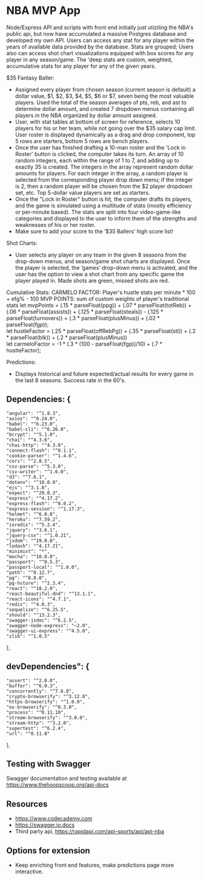 # NBA MVP App

Node/Express API and scripts with front end initially just utiziling the NBA's public api, but now have accumulated a massive Postgres database and developed my own API. Users can access any stat for any player within the years of available data provided by the database. Stats are grouped; Users also can access shot chart visualizations equipped with box scores for any player in any season/game. The 'deep stats are custom, weighted, accumulative stats for any player for any of the given years. 

$35 Fantasy Baller: 
- Assigned every player from chosen season (current season is default) a dollar value, $1, $2, $3, $4, $5, $6 or $7, seven being the most valuable players. Used the total of the season averages of pts, reb, and ast to determine dollar amount, and created 7 dropdown menus containing all players in the NBA organized by dollar amount assigned. 
- User, with stat tables at bottom of screen for reference, selects 10 players for his or her team, while not going over the $35 salary cap limit. User roster is displayed dynamically as a drag and drop component, top 5 rows are starters, bottom 5 rows are bench players. 
- Once the user has finished drafting a 10-man roster and the 'Lock in Roster' button is clicked, the computer takes its turn. An array of 10 random integers, each within the range of 1 to 7, and adding up to exactly 35 is created. The integers in the array represent random dollar amounts for players. For each integer in the array, a random player is selected from the corresponding player drop down menu; if the integer is 2, then a random player will be chosen from the $2 player dropdown set, etc. Top 5-dollar value players are set as starters.  
- Once the "Lock in Roster" button is hit, the computer drafts its players, and the game is simulated using a multitude of stats (mostly efficiency or per-minute based). The stats are split into four video-game-like categories and displayed to the user to inform them of the strengths and weaknesses of his or her roster.  
- Make sure to add your score to the ‘$35 Ballers’ high score list!

Shot Charts: 
- User selects any player on any team in the given 8 seasons from the drop-down menus, and season/game shot charts are displayed. Once the player is selected, the ‘games’ drop-down menu is activated, and the user has the option to view a shot chart from any specific game the player played in. Made shots are green, missed shots are red. 
 
Cumulative Stats: 
CARMELO FACTOR: Player's hustle stats per minute * 100 + efg% - 100 
MVP POINTS: sum of custom weights of player's traditional stats
let mvpPoints = (.15 * parseFloat(ppg)) + (.07 * parseFloat(totReb)) + (.06 * parseFloat(assists)) + (.125 * parseFloat(steals)) - (.125 * parseFloat(turnovers)) + (.3 * parseFloat(plusMinus)) + (.02 * parseFloat(fgp));  
let hustleFactor = (.25 * parseFloat(offRebPg)) + (.35 * parseFloat(stl)) + (.2 * parseFloat(blk)) + (.2 * parseFloat(plusMinus))  
let carmeloFactor = -1 * (.3 * (100 - parseFloat(fgp))/10) + (.7 * hustleFactor); 
 
Predictions:
- Displays historical and future expected/actual results for every game in the last 8 seasons. Success rate in the 60's.


## Dependencies: {
    "angular": "^1.8.3",
    "axios": "^0.24.0",
    "babel": "^6.23.0",
    "babel-cli": "^6.26.0",
    "bcrypt": "^5.1.0",
    "chai": "^4.3.6",
    "chai-http": "^4.3.0",
    "connect-flash": "^0.1.1",
    "cookie-parser": "^1.4.6",
    "cors": "^2.8.5",
    "csv-parse": "^5.3.0",
    "csv-writer": "^1.6.0",
    "d3": "^7.6.1",
    "dotenv": "^10.0.0",
    "ejs": "^3.1.8",
    "expect": "^29.0.3",
    "express": "^4.17.2",
    "express-flash": "^0.0.2",
    "express-session": "^1.17.3",
    "helmet": "^6.0.0",
    "heroku": "^7.59.2",
    "ioredis": "^5.2.4",
    "jquery": "^3.6.1",
    "jquery-csv": "^1.0.21",
    "jsdom": "^19.0.0",
    "lodash": "^4.17.21",
    "minimist": "*",
    "mocha": "^10.0.0",
    "passport": "^0.5.3",
    "passport-local": "^1.0.0",
    "path": "^0.12.7",
    "pg": "^8.8.0",
    "pg-hstore": "^2.3.4",
    "react": "^18.2.0",
    "react-beautiful-dnd": "^13.1.1",
    "react-icons": "^4.7.1",
    "redis": "^4.0.3",
    "sequelize": "^6.25.5",
    "should": "^13.2.3",
    "swagger-jsdoc": "^6.2.5",
    "swagger-node-express": "~2.0",
    "swagger-ui-express": "^4.5.0",
    "zlib": "^1.0.5"
},
## devDependencies": {
    "assert": "^2.0.0",
    "buffer": "^6.0.3",
    "concurrently": "^7.6.0",
    "crypto-browserify": "^3.12.0",
    "https-browserify": "^1.0.0",
    "os-browserify": "^0.3.0",
    "process": "^0.11.10",
    "stream-browserify": "^3.0.0",
    "stream-http": "^3.2.0",
    "supertest": "^6.2.4",
    "url": "^0.11.0"
},
## Testing with Swagger
Swagger documentation and testing available at https://www.thehoopscoop.org/api-docs

## Resources
- https://www.codecademy.com
- https://swagger.io.docs
- Third party api, https://rapidapi.com/api-sports/api/api-nba

## Options for extension
- Keep enriching front end features, make predictions page more interactive.
